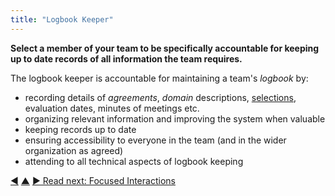 ```yaml
---
title: "Logbook Keeper"
---
```



**Select a member of your team to be specifically accountable for keeping up to date records of all information the team requires.**

The logbook keeper is accountable for maintaining a team's <dfn data-info="Logbook: A (digital) system to store all information relevant for running an organization.">logbook</dfn> by:

-   recording details of <dfn data-info="Agreement: An agreed upon guideline, process, protocol or policy designed to guide the flow of value.">agreements</dfn>, <dfn data-info="Domain: A distinct area of influence, activity and decision making within an organization.">domain</dfn> descriptions, [selections](role-selection.html), evaluation dates, minutes of meetings etc.
-   organizing relevant information and improving the system when valuable
-   keeping records up to date
-   ensuring accessibility to everyone in the team (and in the wider organization as agreed)
-   attending to all technical aspects of logbook keeping


<div class="bottom-nav">
<a href="logbook.html" title="Back to: Logbook">◀</a> <a href="defining-agreements.html" title="Up: Defining Agreements">▲</a> <a href="focused-interactions.html" title="Read next: Focused Interactions">▶ Read next: Focused Interactions</a>
</div>


<script type="text/javascript">
Mousetrap.bind('g n', function() {
    window.location.href = 'focused-interactions.html';
    return false;
});
</script>

